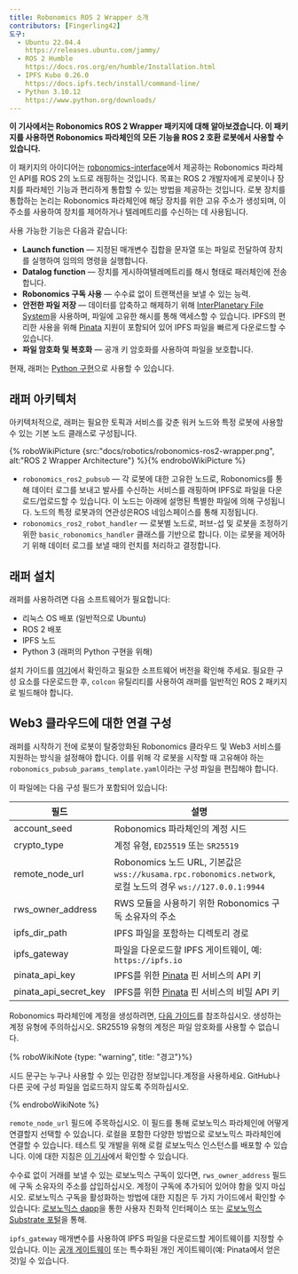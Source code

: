 ```yaml
---
title: Robonomics ROS 2 Wrapper 소개
contributors: [Fingerling42]
도구:   
  - Ubuntu 22.04.4
    https://releases.ubuntu.com/jammy/
  - ROS 2 Humble
    https://docs.ros.org/en/humble/Installation.html
  - IPFS Kubo 0.26.0
    https://docs.ipfs.tech/install/command-line/
  - Python 3.10.12
    https://www.python.org/downloads/
---
```


**이 기사에서는 Robonomics ROS 2 Wrapper 패키지에 대해 알아보겠습니다. 이 패키지를 사용하면 Robonomics 파라체인의 모든 기능을 ROS 2 호환 로봇에서 사용할 수 있습니다.**

이 패키지의 아이디어는 [robonomics-interface](https://github.com/airalab/robonomics-interface)에서 제공하는 Robonomics 파라체인 API를 ROS 2의 노드로 래핑하는 것입니다. 목표는 ROS 2 개발자에게 로봇이나 장치를 파라체인 기능과 편리하게 통합할 수 있는 방법을 제공하는 것입니다. 로봇 장치를 통합하는 논리는 Robonomics 파라체인에 해당 장치를 위한 고유 주소가 생성되며, 이 주소를 사용하여 장치를 제어하거나 텔레메트리를 수신하는 데 사용됩니다.

사용 가능한 기능은 다음과 같습니다:

* **Launch function** — 지정된 매개변수 집합을 문자열 또는 파일로 전달하여 장치를 실행하여 임의의 명령을 실행합니다.
* **Datalog function** — 장치를 게시하여텔레메트리를 해시 형태로 패러체인에 전송합니다.
* **Robonomics 구독 사용** — 수수료 없이 트랜잭션을 보낼 수 있는 능력.
* **안전한 파일 저장** — 데이터를 압축하고 해제하기 위해 [InterPlanetary File System](https://ipfs.tech/)을 사용하며, 파일에 고유한 해시를 통해 액세스할 수 있습니다. IPFS의 편리한 사용을 위해 [Pinata](https://www.pinata.cloud/) 지원이 포함되어 있어 IPFS 파일을 빠르게 다운로드할 수 있습니다.
* **파일 암호화 및 복호화** — 공개 키 암호화를 사용하여 파일을 보호합니다.

현재, 래퍼는 [Python 구현](https://github.com/airalab/robonomics-ros2/)으로 사용할 수 있습니다.

## 래퍼 아키텍처

아키텍처적으로, 래퍼는 필요한 토픽과 서비스를 갖춘 워커 노드와 특정 로봇에 사용할 수 있는 기본 노드 클래스로 구성됩니다.

{% roboWikiPicture {src:"docs/robotics/robonomics-ros2-wrapper.png", alt:"ROS 2 Wrapper Architecture"} %}{% endroboWikiPicture %}

* `robonomics_ros2_pubsub` — 각 로봇에 대한 고유한 노드로, Robonomics를 통해 데이터 로그를 보내고 발사를 수신하는 서비스를 래핑하며 IPFS로 파일을 다운로드/업로드할 수 있습니다. 이 노드는 아래에 설명된 특별한 파일에 의해 구성됩니다. 노드의 특정 로봇과의 연관성은ROS 네임스페이스를 통해 지정됩니다.
* `robonomics_ros2_robot_handler` — 로봇별 노드로, 퍼브-섭 및 로봇을 조정하기 위한 `basic_robonomics_handler` 클래스를 기반으로 합니다. 이는 로봇을 제어하기 위해 데이터 로그를 보낼 때의 런치를 처리하고 결정합니다.

## 래퍼 설치

래퍼를 사용하려면 다음 소프트웨어가 필요합니다:

* 리눅스 OS 배포 (일반적으로 Ubuntu)
* ROS 2 배포
* IPFS 노드
* Python 3 (래퍼의 Python 구현을 위해)

설치 가이드를 [여기](https://github.com/airalab/robonomics-ros2/?tab=readme-ov-file#getting-started)에서 확인하고 필요한 소프트웨어 버전을 확인해 주세요. 필요한 구성 요소를 다운로드한 후, `colcon` 유틸리티를 사용하여 래퍼를 일반적인 ROS 2 패키지로 빌드해야 합니다.

## Web3 클라우드에 대한 연결 구성

래퍼를 시작하기 전에 로봇이 탈중앙화된 Robonomics 클라우드 및 Web3 서비스를 지원하는 방식을 설정해야 합니다. 이를 위해 각 로봇을 시작할 때 고유해야 하는 `robonomics_pubsub_params_template.yaml`이라는 구성 파일을 편집해야 합니다.

이 파일에는 다음 구성 필드가 포함되어 있습니다:

| 필드                 | 설명                                                                                                |
|-----------------------|------------------------------------------------------------------------------------------------------------|
| account_seed          | Robonomics 파라체인의 계정 시드                                                                       |
| crypto_type           | 계정 유형, `ED25519` 또는 `SR25519`                                                               |
| remote_node_url       | Robonomics 노드 URL, 기본값은 `wss://kusama.rpc.robonomics.network`, 로컬 노드의 경우 `ws://127.0.0.1:9944`|
| rws_owner_address     | RWS 모듈을 사용하기 위한 Robonomics 구독 소유자의 주소                                              |
| ipfs_dir_path         | IPFS 파일을 포함하는 디렉토리 경로                                                                  |
| ipfs_gateway          | 파일을 다운로드할 IPFS 게이트웨이, 예: `https://ipfs.io`                                                     |
| pinata_api_key        | IPFS를 위한 [Pinata](https://www.pinata.cloud/) 핀 서비스의 API 키                                  |
| pinata_api_secret_key | IPFS를 위한 [Pinata](https://www.pinata.cloud/) 핀 서비스의 비밀 API 키                           |

Robonomics 파라체인에 계정을 생성하려면, [다음 가이드](https://wiki.robonomics.network/docs/create-account-in-dapp/)를 참조하십시오. 생성하는 계정 유형에 주의하십시오. SR25519 유형의 계정은 파일 암호화를 사용할 수 없습니다.

{% roboWikiNote {type: "warning", title: "경고"}%}

  시드 문구는 누구나 사용할 수 있는 민감한 정보입니다.계정을 사용하세요. GitHub나 다른 곳에 구성 파일을 업로드하지 않도록 주의하십시오.

{% endroboWikiNote %}

`remote_node_url` 필드에 주목하십시오. 이 필드를 통해 로보노믹스 파라체인에 어떻게 연결할지 선택할 수 있습니다. 로컬을 포함한 다양한 방법으로 로보노믹스 파라체인에 연결할 수 있습니다. 테스트 및 개발을 위해 로컬 로보노믹스 인스턴스를 배포할 수 있습니다. 이에 대한 지침은 [이 기사](https://wiki.robonomics.network/docs/run-dev-node/)에서 확인할 수 있습니다.

수수료 없이 거래를 보낼 수 있는 로보노믹스 구독이 있다면, `rws_owner_address` 필드에 구독 소유자의 주소를 삽입하십시오. 계정이 구독에 추가되어 있어야 함을 잊지 마십시오. 로보노믹스 구독을 활성화하는 방법에 대한 지침은 두 가지 가이드에서 확인할 수 있습니다: [로보노믹스 dapp](https://wiki.robonomics.network/docs/sub-activate/)을 통한 사용자 친화적 인터페이스 또는 [로보노믹스 Substrate 포털](https://wiki.robonomics.network/docs/get-subscription/)을 통해.

`ipfs_gateway` 매개변수를 사용하여 IPFS 파일을 다운로드할 게이트웨이를 지정할 수 있습니다. 이는 [공개 게이트웨이](https://ipfs.github.io/public-gateway-checker/) 또는 특수화된 개인 게이트웨이(예: Pinata에서 얻은 것)일 수 있습니다.